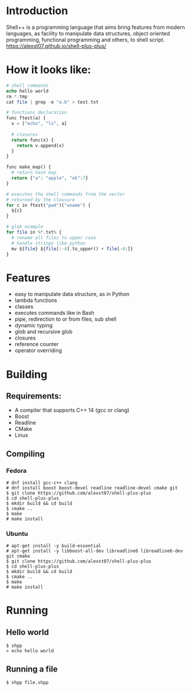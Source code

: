 # Introduction

Shell++ is a programming language that aims bring features from modern languages, 
as facility to manipulate data structures, object oriented programming, 
functional programming and others, to shell script.
https://alexst07.github.io/shell-plus-plus/

# How it looks like:
```php
# shell commands
echo hello world
rm *.tmp
cat file | grep -e "a.b" > test.txt

# functions declaration
func ftest(a) {
  v = ["echo", "ls", a]
  
  # closures
  return func(x) {
    return v.append(x)
  }
}

func make_map() {
  # return hash map
  return {"a": "apple", "ok":7}
}

# executes the shell commands from the vector 
# returned by the clousure
for c in ftest("pwd")("uname") {
  ${c}
}

# glob example
for file in %*.txt% {
  # rename all files to upper case
  # handle strings like python
  mv ${file} ${file[:-4].to_upper() + file[-4:]}
}
```

# Features
 * easy to manipulate data structure, as in Python
 * lambda functions
 * classes
 * executes commands like in Bash
 * pipe, redirection to or from files, sub shell
 * dynamic typing
 * glob and recursive glob
 * closures
 * reference counter
 * operator overriding

# Building

## Requirements:
  * A compiler that supports C++ 14 (gcc or clang)
  * Boost
  * Readline
  * CMake
  * Linux
  
## Compiling

### Fedora
```
# dnf install gcc-c++ clang
# dnf install boost boost-devel readline readline-devel cmake git
$ git clone https://github.com/alexst07/shell-plus-plus
$ cd shell-plus-plus
$ mkdir build && cd build
$ cmake ..
$ make
# make install
```

### Ubuntu
```
# apt-get install -y build-essential
# apt-get install -y libboost-all-dev libreadline6 libreadline6-dev git cmake
$ git clone https://github.com/alexst07/shell-plus-plus
$ cd shell-plus-plus
$ mkdir build && cd build
$ cmake ..
$ make
# make install
```

# Running
## Hello world
```
$ shpp
> echo hello world
```
## Running a file
```
$ shpp file.shpp
```
